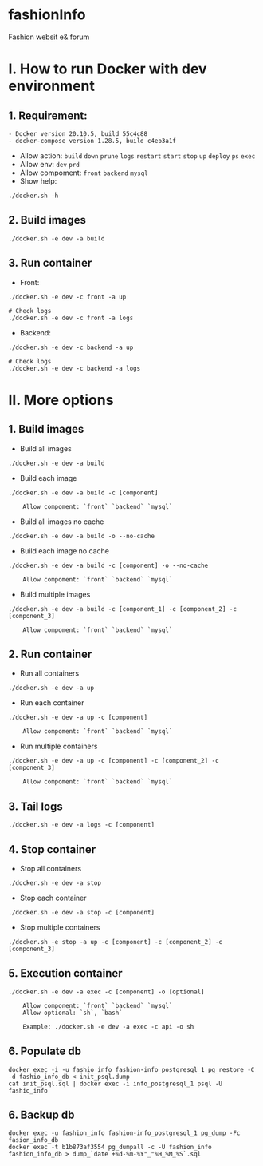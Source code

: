# fashionInfo
Fashion websit e&amp; forum


# I. How to run Docker with dev environment
## 1. Requirement:
    - Docker version 20.10.5, build 55c4c88
    - docker-compose version 1.28.5, build c4eb3a1f

- Allow action: `build` `down` `prune` `logs` `restart` `start` `stop` `up` `deploy` `ps` `exec`
- Allow env: `dev` `prd`
- Allow compoment: `front` `backend` `mysql` 
- Show help:

```
./docker.sh -h
```
## 2. Build images

```
./docker.sh -e dev -a build
```

## 3. Run container
- Front:

```
./docker.sh -e dev -c front -a up

# Check logs
./docker.sh -e dev -c front -a logs
```

- Backend:

```
./docker.sh -e dev -c backend -a up

# Check logs
./docker.sh -e dev -c backend -a logs
```

# II. More options
## 1. Build images
- Build all images

```
./docker.sh -e dev -a build
```

- Build each image

```
./docker.sh -e dev -a build -c [component]

    Allow compoment: `front` `backend` `mysql` 
```

- Build all images no cache

```
./docker.sh -e dev -a build -o --no-cache
```

- Build each image no cache

```
./docker.sh -e dev -a build -c [component] -o --no-cache

    Allow compoment: `front` `backend` `mysql` 
```

- Build multiple images

```
./docker.sh -e dev -a build -c [component_1] -c [component_2] -c [component_3]
   
    Allow compoment: `front` `backend` `mysql` 
```

## 2. Run container
- Run all containers

```
./docker.sh -e dev -a up
```

- Run each container

```
./docker.sh -e dev -a up -c [component]

    Allow compoment: `front` `backend` `mysql` 
```

- Run multiple containers

```
./docker.sh -e dev -a up -c [component] -c [component_2] -c [component_3]

    Allow compoment: `front` `backend` `mysql` 
```

## 3. Tail logs

```
./docker.sh -e dev -a logs -c [component]
```

## 4. Stop container
- Stop all containers

```
./docker.sh -e dev -a stop
```

- Stop each container

```
./docker.sh -e dev -a stop -c [component]

```

- Stop multiple containers

```
./docker.sh -e stop -a up -c [component] -c [component_2] -c [component_3]
``` 

## 5. Execution container
```
./docker.sh -e dev -a exec -c [component] -o [optional]

    Allow component: `front` `backend` `mysql` 
    Allow optional: `sh`, `bash`

    Example: ./docker.sh -e dev -a exec -c api -o sh
```

## 6. Populate db
```
docker exec -i -u fashio_info fashion-info_postgresql_1 pg_restore -C -d fashio_info_db < init_psql.dump
cat init_psql.sql | docker exec -i info_postgresql_1 psql -U fashio_info

```

## 6. Backup db
```
docker exec -u fashion_info fashion-info_postgresql_1 pg_dump -Fc fasion_info_db
docker exec -t b1b873af3554 pg_dumpall -c -U fashion_info fashion_info_db > dump_`date +%d-%m-%Y"_"%H_%M_%S`.sql

```